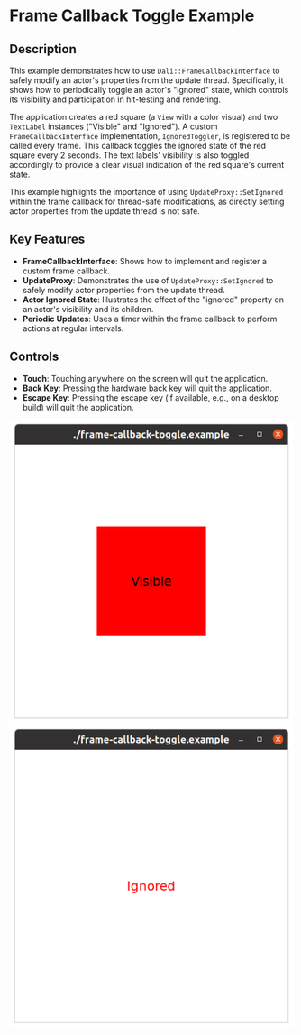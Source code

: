 # Frame Callback Toggle Example

## Description

This example demonstrates how to use `Dali::FrameCallbackInterface` to safely modify an actor's properties from the update thread. Specifically, it shows how to periodically toggle an actor's "ignored" state, which controls its visibility and participation in hit-testing and rendering.

The application creates a red square (a `View` with a color visual) and two `TextLabel` instances ("Visible" and "Ignored"). A custom `FrameCallbackInterface` implementation, `IgnoredToggler`, is registered to be called every frame. This callback toggles the ignored state of the red square every 2 seconds. The text labels' visibility is also toggled accordingly to provide a clear visual indication of the red square's current state.

This example highlights the importance of using `UpdateProxy::SetIgnored` within the frame callback for thread-safe modifications, as directly setting actor properties from the update thread is not safe.

## Key Features

*   **FrameCallbackInterface**: Shows how to implement and register a custom frame callback.
*   **UpdateProxy**: Demonstrates the use of `UpdateProxy::SetIgnored` to safely modify actor properties from the update thread.
*   **Actor Ignored State**: Illustrates the effect of the "ignored" property on an actor's visibility and its children.
*   **Periodic Updates**: Uses a timer within the frame callback to perform actions at regular intervals.

## Controls

*   **Touch**: Touching anywhere on the screen will quit the application.
*   **Back Key**: Pressing the hardware back key will quit the application.
*   **Escape Key**: Pressing the escape key (if available, e.g., on a desktop build) will quit the application.

![](./frame-callback-toggle_1.png)
![](./frame-callback-toggle_2.png)
